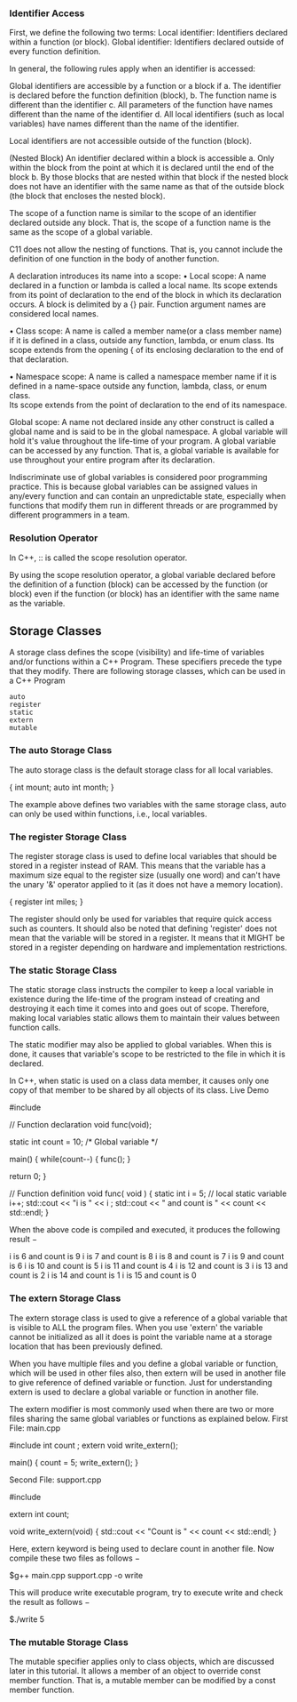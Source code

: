 ### Identifier Access
First, we define the following two terms:
Local identifier: Identifiers declared within a function (or block).
Global identifier: Identifiers declared outside of every function definition.

In general, the following rules apply when an identifier is accessed:

Global identifiers are accessible by a function or a block if
  a. The identifier is declared before the function definition (block),
  b. The function name is different than the identifier
  c. All parameters of the function have names different than the name of the identifier
  d. All local identifiers (such as local variables) have names different
  than the name of the identifier.

Local identifiers are not accessible outside of the function (block).

(Nested Block) An identifier declared within a block is accessible
  a. Only within the block from the point at which it is declared until the end of the block
  b. By those blocks that are nested within that block if the nested block does not have an identifier with the same name as that of the outside block (the block that encloses the nested block).

The scope of a function name is similar to the scope of an identifier declared outside any block. That is, the scope of a function name is the same as the scope of a global variable.

C11 does not allow the nesting of functions. That is, you cannot include the definition of one function in the body of another function.





A declaration introduces its name into a scope:
• Local scope: A name declared in a function or lambda is called a local name.
    Its scope extends from its point of declaration to the end of the block in which its declaration  occurs.  A block is  delimited by a {} pair.  Function argument  names  are  considered local names.

• Class scope: A name is called a member name(or a class member name) if it is defined in a class,  outside  any  function,  lambda,  or enum  class.
  Its scope  extends  from  the  opening { of  its  enclosing  declaration  to  the  end  of  that declaration.

• Namespace scope: A name is called a namespace member name if  it  is  defined  in  a  name-space outside  any function,  lambda,  class,  or enum class.  
  Its scope extends from the point of declaration to the end of its namespace.

Global scope: A  name  not  declared  inside  any  other  construct  is  called  a global  name and  is  said  to  be  in  the global namespace.
  A global variable will hold it's value throughout the life-time of your program. A global variable can be accessed by any function. That is, a global variable is available for use throughout your entire program after its declaration.










Indiscriminate use of global variables is considered poor programming practice. This is because global variables can be
assigned values in any/every function and can contain an unpredictable state, especially when functions that modify them run in
different threads or are programmed by different programmers in
a team.








### Resolution Operator
In C++, :: is called the scope resolution operator.

By using the scope resolution operator, a global variable declared before the definition of a function (block) can be accessed by the function (or block) even if the function (or block) has an identifier with the same name as the variable.












## Storage Classes

A storage class defines the scope (visibility) and life-time of variables and/or functions within a C++ Program. These specifiers precede the type that they modify. There are following storage classes, which can be used in a C++ Program

    auto
    register
    static
    extern
    mutable





### The auto Storage Class

The auto storage class is the default storage class for all local variables.


{
   int mount;
   auto int month;
}

The example above defines two variables with the same storage class, auto can only be used within functions, i.e., local variables.



### The register Storage Class

The register storage class is used to define local variables that should be stored in a register instead of RAM. This means that the variable has a maximum size equal to the register size (usually one word) and can't have the unary '&' operator applied to it (as it does not have a memory location).

{
   register int  miles;
}

The register should only be used for variables that require quick access such as counters. It should also be noted that defining 'register' does not mean that the variable will be stored in a register. It means that it MIGHT be stored in a register depending on hardware and implementation restrictions.





### The static Storage Class

The static storage class instructs the compiler to keep a local variable in existence during the life-time of the program instead of creating and destroying it each time it comes into and goes out of scope. Therefore, making local variables static allows them to maintain their values between function calls.

The static modifier may also be applied to global variables. When this is done, it causes that variable's scope to be restricted to the file in which it is declared.

In C++, when static is used on a class data member, it causes only one copy of that member to be shared by all objects of its class.
Live Demo

#include <iostream>

// Function declaration
void func(void);

static int count = 10; /* Global variable */

main() {
   while(count--) {
      func();
   }

   return 0;
}

// Function definition
void func( void ) {
   static int i = 5; // local static variable
   i++;
   std::cout << "i is " << i ;
   std::cout << " and count is " << count << std::endl;
}

When the above code is compiled and executed, it produces the following result −

i is 6 and count is 9
i is 7 and count is 8
i is 8 and count is 7
i is 9 and count is 6
i is 10 and count is 5
i is 11 and count is 4
i is 12 and count is 3
i is 13 and count is 2
i is 14 and count is 1
i is 15 and count is 0





### The extern Storage Class

The extern storage class is used to give a reference of a global variable that is visible to ALL the program files. When you use 'extern' the variable cannot be initialized as all it does is point the variable name at a storage location that has been previously defined.

When you have multiple files and you define a global variable or function, which will be used in other files also, then extern will be used in another file to give reference of defined variable or function. Just for understanding extern is used to declare a global variable or function in another file.

The extern modifier is most commonly used when there are two or more files sharing the same global variables or functions as explained below.
First File: main.cpp

#include <iostream>
int count ;
extern void write_extern();

main() {
   count = 5;
   write_extern();
}

Second File: support.cpp

#include <iostream>

extern int count;

void write_extern(void) {
   std::cout << "Count is " << count << std::endl;
}

Here, extern keyword is being used to declare count in another file. Now compile these two files as follows −

$g++ main.cpp support.cpp -o write

This will produce write executable program, try to execute write and check the result as follows −

$./write
5




### The mutable Storage Class

The mutable specifier applies only to class objects, which are discussed later in this tutorial. It allows a member of an object to override const member function. That is, a mutable member can be modified by a const member function.
